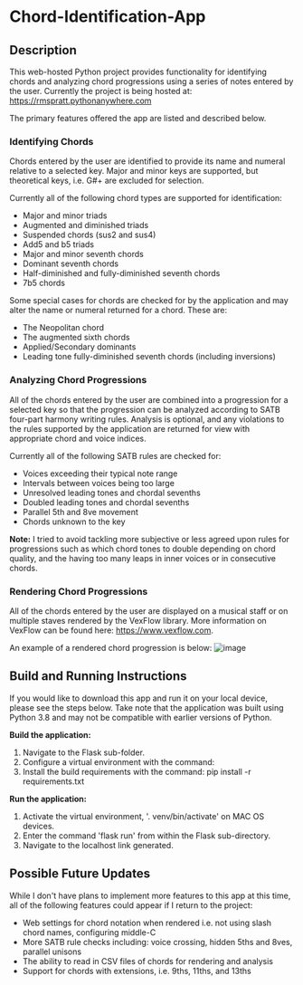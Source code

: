 # Chord-Identification-App

## Description

This web-hosted Python project provides functionality for identifying chords and analyzing chord progressions using a series of notes entered by the user. Currently the project is being hosted at: https://rmspratt.pythonanywhere.com

The primary features offered the app are listed and described below.

### Identifying Chords
Chords entered by the user are identified to provide its name and numeral relative to a selected key. Major and minor keys are supported, but theoretical keys, i.e. G#+ are excluded for selection.

Currently all of the following chord types are supported for identification:

- Major and minor triads
- Augmented and diminished triads
- Suspended chords (sus2 and sus4)
- Add5 and b5 triads
- Major and minor seventh chords
- Dominant seventh chords
- Half-diminished and fully-diminished seventh chords
- 7b5 chords

Some special cases for chords are checked for by the application and may alter the name or numeral returned for a chord. These are:

- The Neopolitan chord
- The augmented sixth chords
- Applied/Secondary dominants
- Leading tone fully-diminished seventh chords (including inversions)


### Analyzing Chord Progressions 
All of the chords entered by the user are combined into a progression for a selected key so that the progression can be analyzed according to SATB four-part harmony writing rules. Analysis is optional, and any violations to the rules supported by the application are returned for view with appropriate chord and voice indices.

Currently all of the following SATB rules are checked for:
- Voices exceeding their typical note range
- Intervals between voices being too large
- Unresolved leading tones and chordal sevenths
- Doubled leading tones and chordal sevenths
- Parallel 5th and 8ve movement
- Chords unknown to the key

**Note:** I tried to avoid tackling more subjective or less agreed upon rules for progressions such as which chord tones to double depending on chord quality, and the having too many leaps in inner voices or in consecutive chords.

### Rendering Chord Progressions
All of the chords entered by the user are displayed on a musical staff or on multiple staves rendered by the VexFlow library. More information on VexFlow can be found here: https://www.vexflow.com.

An example of a rendered chord progression is below:
![image](https://user-images.githubusercontent.com/10410051/116791560-47656180-aa89-11eb-94d4-dc9128e88b21.png)


## Build and Running Instructions

If you would like to download this app and run it on your local device, please see the steps below. Take note that the application was built using Python 3.8 and may not be compatible with earlier versions of Python.

**Build the application:**
1. Navigate to the Flask sub-folder.
2. Configure a virtual environment with the command:
3. Install the build requirements with the command: pip install -r requirements.txt

**Run the application:**
1. Activate the virtual environment, '. venv/bin/activate' on MAC OS devices.
2. Enter the command 'flask run' from within the Flask sub-directory.
3. Navigate to the localhost link generated.


## Possible Future Updates

While I don't have plans to implement more features to this app at this time, all of the following features could appear if I return to the project:

- Web settings for chord notation when rendered i.e. not using slash chord names, configuring middle-C
- More SATB rule checks including: voice crossing, hidden 5ths and 8ves, parallel unisons
- The ability to read in CSV files of chords for rendering and analysis
- Support for chords with extensions, i.e. 9ths, 11ths, and 13ths
